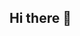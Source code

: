 ## Hi there 👋

<!--
**TaisRosin/TaisRosin** is a ✨ _special_ ✨ repository because its `README.md` (this file) appears on your GitHub profile.

Here are some ideas to get you started:

Hiiii
- 🔭 I’m currently working on ...
- 🌱 I’m currently learning ...
- 👯 I’m looking to collaborate on ...
- 🤔 I’m looking for help with ...
- 💬 Ask me about ...
- 📫 How to reach me: ...
- 😄 Pronouns: ...
- ⚡ Fun fact: ...
-->
